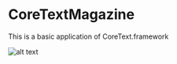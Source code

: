 # CoreTextMagazine
This is a basic application of CoreText.framework

![alt text](https://github.com/ktrkathir/CoreTextMagazine/blob/master/Simulator%20Screen%20Shot%20-%20CoreTextMagazine.png)
